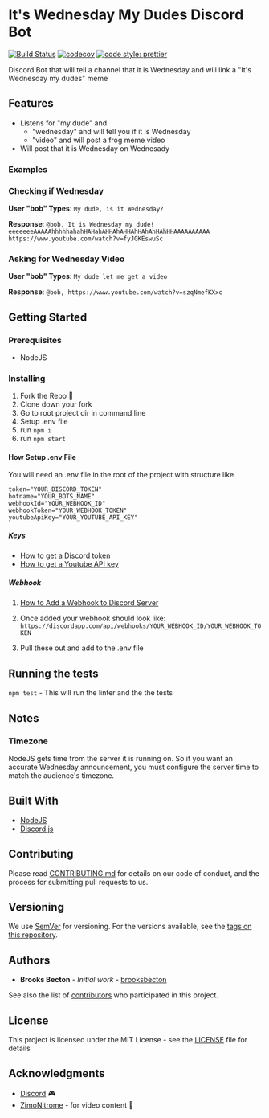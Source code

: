 # It's Wednesday My Dudes Discord Bot

[![Build Status](https://travis-ci.org/brooksbecton/ItsWednesdayMyDudesDiscordBot.svg?branch=master)](https://travis-ci.org/brooksbecton/ItsWednesdayMyDudesDiscordBot)
[![codecov](https://codecov.io/gh/brooksbecton/ItsWednesdayMyDudesDiscordBot/branch/master/graph/badge.svg)](https://codecov.io/gh/brooksbecton/ItsWednesdayMyDudesDiscordBot)
[![code style: prettier](https://img.shields.io/badge/code_style-prettier-ff69b4.svg?style=flat-square)](https://github.com/prettier/prettier)

Discord Bot that will tell a channel that it is Wednesday and will link a "It's Wednesday my dudes" meme

## Features 

* Listens for "my dude" and
  * "wednesday" and will tell you if it is Wednesday
  * "video" and will post a frog meme video
* Will post that it is Wednesday on Wednesady 

### Examples

### Checking if Wednesday
**User "bob" Types**: `My dude, is it Wednesday?`

**Response**: `@bob, It is Wednesday my dude! 
 eeeeeeeAAAAAhhhhhahahHAHahAHHAhAHHAhHAhAhHAhHHAAAAAAAAAA 
  https://www.youtube.com/watch?v=fyJGKEswuSc`

### Asking for Wednesday Video
**User "bob" Types**: `My dude let me get a video`

**Response**: `@bob, https://www.youtube.com/watch?v=szqNmefKXxc`


## Getting Started

### Prerequisites

* NodeJS

### Installing

1. Fork the Repo :fork_and_knife:
1. Clone down your fork
1. Go to root project dir in command line
1. Setup .env file
1. run `npm i`
1. run `npm start`

#### How Setup .env File

You will need an .env file in the root of the project with structure like

```env
token="YOUR_DISCORD_TOKEN"
botname="YOUR_BOTS_NAME"
webhookId="YOUR_WEBHOOK_ID"
webhookToken="YOUR_WEBHOOK_TOKEN"
youtubeApiKey="YOUR_YOUTUBE_API_KEY"
```

##### Keys

* [How to get a Discord token](https://github.com/reactiflux/discord-irc/wiki/Creating-a-discord-bot-&-getting-a-token)
* [How to get a Youtube API key](https://developers.google.com/youtube/registering_an_application#Create_API_Keys)

##### Webhook

1. [How to Add a Webhook to Discord Server](https://support.discordapp.com/hc/en-us/articles/228383668-Intro-to-Webhooks)

1. Once added your webhook should look like: `https://discordapp.com/api/webhooks/YOUR_WEBHOOK_ID/YOUR_WEBHOOK_TOKEN`

1. Pull these out and add to the .env file

## Running the tests

`npm test` - This will run the linter and the the tests

## Notes

### Timezone
NodeJS gets time from the server it is running on. So if you want an accurate Wednesday announcement, you must configure the server time to match the audience's timezone.

## Built With

* [NodeJS](https://nodejs.org/)
* [Discord.js](https://discord.js.org/#/)

## Contributing

Please read [CONTRIBUTING.md](CONTRIBUTING.md) for details on our code of conduct, and the process for submitting pull requests to us.

## Versioning

We use [SemVer](http://semver.org/) for versioning. For the versions available, see the [tags on this repository](https://github.com/brooksbecton/ItsWednesdayMyDudesDiscordBot/tags).

## Authors


* **Brooks Becton** - *Initial work* - [brooksbecton](https://github.com/brooksbecton)

See also the list of [contributors](https://github.com/your/project/contributors) who participated in this project.

## License

This project is licensed under the MIT License - see the [LICENSE](LICENSE) file for details

## Acknowledgments

* [Discord](https://discordapp.com/) :video_game:
* [ZimoNitrome](https://www.youtube.com/channel/UC99lkbVG8I5hRSZa4FD8zgw) - for video content :frog:
